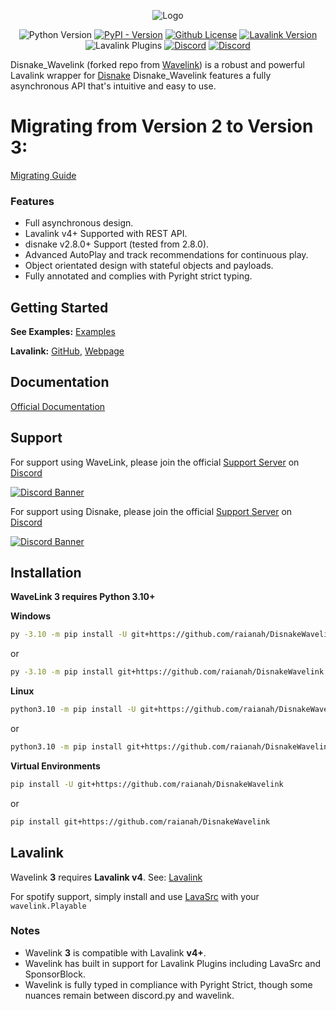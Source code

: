 <div align="center">


![Logo](https://raw.githubusercontent.com/PythonistaGuild/Wavelink/master/logo.png)

![Python Version](https://img.shields.io/pypi/pyversions/Wavelink)
[![PyPI - Version](https://img.shields.io/pypi/v/Wavelink)](https://pypi.org/project/wavelink/)
[![Github License](https://img.shields.io/github/license/PythonistaGuild/Wavelink)](LICENSE)
[![Lavalink Version](https://img.shields.io/badge/Lavalink-v4.0%2B-blue?color=%23FB7713)](https://lavalink.dev)
![Lavalink Plugins](https://img.shields.io/badge/Lavalink_Plugins-Native_Support-blue?color=%2373D673)
[![Discord](https://img.shields.io/discord/490948346773635102?logo=discord&logoColor=%23FFF&label=Pythonista&labelColor=%235865F2&color=%232B2D31)](https://discord.gg/RAKc3HF)
[![Discord](https://img.shields.io/discord/490948346773635102?logo=discord&logoColor=%23FFF&label=Disnake&labelColor=%235865F2&color=%232B2D31)](https://discord.gg/gJDbCw8aQy)


</div>


Disnake_Wavelink (forked repo from [Wavelink](https://github.com/PythonistaGuild/Wavelink)) is a robust and powerful Lavalink wrapper for [Disnake](https://discord.gg/gJDbCw8aQy)
Disnake_Wavelink features a fully asynchronous API that's intuitive and easy to use.


# Migrating from Version 2 to Version 3:

[Migrating Guide](https://wavelink.dev/en/latest/migrating.html)


### Features

- Full asynchronous design.
- Lavalink v4+ Supported with REST API.
- disnake v2.8.0+ Support (tested from 2.8.0).
- Advanced AutoPlay and track recommendations for continuous play.
- Object orientated design with stateful objects and payloads.
- Fully annotated and complies with Pyright strict typing.


## Getting Started

**See Examples:** [Examples](https://github.com/raianah/DisnakeWavelink/tree/main/examples)

**Lavalink:** [GitHub](https://github.com/lavalink-devs/Lavalink/releases), [Webpage](https://lavalink.dev)


## Documentation

[Official Documentation](https://wavelink.dev/en/latest)

## Support

For support using WaveLink, please join the official [Support Server](https://discord.gg/RAKc3HF) on
[Discord](https://discordapp.com)

[![Discord Banner](https://discordapp.com/api/guilds/490948346773635102/widget.png?style=banner2)](https://discord.gg/RAKc3HF)

For support using Disnake, please join the official [Support Server](https://discord.gg/gJDbCw8aQy) on
[Discord](https://discordapp.com)

[![Discord Banner](https://discordapp.com/api/guilds/808030843078836254/widget.png?style=banner2)](https://discord.gg/gJDbCw8aQy)

## Installation

**WaveLink 3 requires Python 3.10+**

**Windows**


```sh
py -3.10 -m pip install -U git+https://github.com/raianah/DisnakeWavelink 
```
or

```sh
py -3.10 -m pip install git+https://github.com/raianah/DisnakeWavelink
```

**Linux**

```sh
python3.10 -m pip install -U git+https://github.com/raianah/DisnakeWavelink
```

or

```sh
python3.10 -m pip install git+https://github.com/raianah/DisnakeWavelink
```

**Virtual Environments**

```sh
pip install -U git+https://github.com/raianah/DisnakeWavelink
```

or

```sh
pip install git+https://github.com/raianah/DisnakeWavelink
```


## Lavalink

Wavelink **3** requires **Lavalink v4**.
See: [Lavalink](https://github.com/lavalink-devs/Lavalink/releases)

For spotify support, simply install and use [LavaSrc](https://github.com/topi314/LavaSrc) with your `wavelink.Playable`


### Notes

- Wavelink **3** is compatible with Lavalink **v4+**.
- Wavelink has built in support for Lavalink Plugins including LavaSrc and SponsorBlock.
- Wavelink is fully typed in compliance with Pyright Strict, though some nuances remain between discord.py and wavelink.
